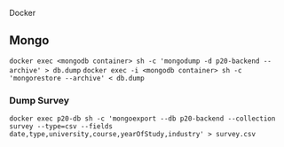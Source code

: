  Docker

## Mongo

`docker exec <mongodb container> sh -c 'mongodump -d p20-backend --archive' > db.dump`
`docker exec -i <mongodb container> sh -c 'mongorestore --archive' < db.dump`

### Dump Survey
```
docker exec p20-db sh -c 'mongoexport --db p20-backend --collection survey --type=csv --fields date,type,university,course,yearOfStudy,industry' > survey.csv
```
